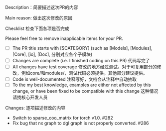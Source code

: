 Description：简要描述这次PR的内容

Main reason: 做出这次修改的原因

Checklist  检查下面各项是否完成

Please feel free to remove inapplicable items for your PR.

-	[ ] The PR title starts with [$CATEGORY] (such as [Models], [Modules], [Core], [io], [Doc], 分别对应各个子模块)
-	[ ] Changes are complete (i.e. I finished coding on this PR)  代码写完了
-	[ ] All changes have test coverage  修改的地方经过测试。对于可复用部分的修改，例如core/和modules/，测试代码必须提供。其他部分建议提供。
-	[ ] Code is well-documented  注释写好，文档会从注释中自动抽取
-	[ ] To the my best knowledge, examples are either not affected by this change, or have been fixed to be compatible with this change  这种情况请找核心开发人员

Changes: 逐项描述修改的内容
-	Switch to sparse_coo_matrix for torch v1.0. #282
- Fix bug that nx graph to dgl graph is not properly converted. #286
